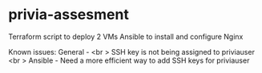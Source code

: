 # privia-assesment

Terraform script to deploy 2 VMs
Ansible to install and configure Nginx


Known issues:
General - <br \>
SSH key is not being assigned to priviauser <br \>
Ansible -
Need a more efficient way to add SSH keys for priviauser 
